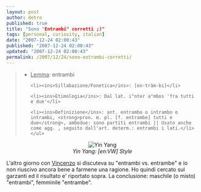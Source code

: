 ```yaml
---
layout: post
author: detro
published: true
title: "Sono "Entrambi" corretti ;)"
tags: [personal, curiosity, italian]
date: "2007-12-24 02:00:43"
published: "2007-12-24 02:00:43"
updated: "2007-12-24 02:00:43"
permalink: /2007/12/24/sono-entrambi-corretti/
---
```


<blockquote>
	<ul>
<li><ins>Lemma</ins>: entrambi</li>

	<li><ins>Sillabazione/Fonetica</ins>: [en-tràm-bi]</li>

	<li><ins>Etimologia</ins>: Dal lat. i°nter a°mbos 'fra tutti e due'</li>

	<li><ins>Definizione</ins>: ant. entrambo o intrambo o intrambi, <strong>pron. m. pl. [f. entrambe] tutti e due</strong>, ambedue: sono partiti entrambi || Usato anche come agg. , seguito dall'art. determ.: entrambi i lati.</li></ul>
</blockquote>

<div align="center"><img src="http://static.blogo.it/autoblog/yin_yang_vw.jpg" alt="Yin Yang" /><br /><em>Yin Yang: [en:VW] Style</em></div>

L'altro giorno con <a href="http://blog.neminis.org/">Vincenzo</a> si discuteva su "entrambi vs. entrambe" e io non riuscivo ancora bene a farmene una ragione. Ho quindi cercato sul garzanti ed il risultato e' riportato sopra.
La conclusione: maschile (o misto) "entrambi", femminile "entrambe".
